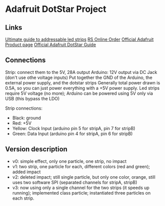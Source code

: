 # Adafruit DotStar Project

## Links
[Ultimate guide to addressable led strips](https://www.ledyilighting.com/it/the-ultimate-guide-to-addressable-led-strip/)
[RS Online Order](https://it.rs-online.com/web/p/strisce-led/1245482?gb=s)
[Official Adafruit Product page](https://www.adafruit.com/product/2328)
[Official Adafruit DotStar Guide](https://www.ledyilighting.com/it/the-ultimate-guide-to-addressable-led-strip/)

## Connections
Strip: connect them to the 5V, 28A output
Arduino: 12V output via DC Jack (don't use othe voltage inputs)
Put together the GND of the Arduino, the external power supply, and the dotstar strips
Generally total power drawn is 0.5A, so you can just power everything with a +5V power supply.
Led strips require 5V voltage (no more); Arduino can be powered using 5V only via USB (this bypass the LDO)

Strip connections:
- Black: ground
- Red: +5V
- Yellow: Clock Input   (arduino pin 5 for stripA, pin 7 for stripB)
- Green: Data Input     (arduino pin 4 for stripA, pin 6 for stripB)


## Version description
- v0: simple effect, only one particle, one strip, no impact
- v1: two strip, one particle for each, different colors (red and green); added impact
- v2: deleted impact; still single particle, but only one color, orange, still uses two software SPI (separated channels for stripA, stripB)
- v3: now using only a single channel for the two strips (it speeds up running); implemented class particle; instantiated three particles on each strip.